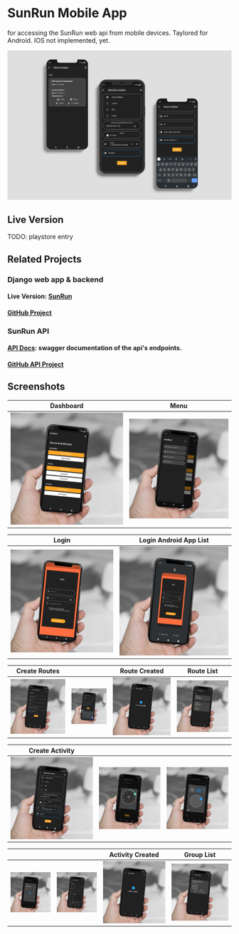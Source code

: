 # SunRun Mobile App

for accessing the SunRun web api from mobile devices.
Taylored for Android. IOS not implemented, yet.

![Topic listing](.github/screenshots/mockup.png) 

## Live Version

TODO: playstore entry



## Related Projects
### Django web app & backend
#### Live Version: [SunRun](https://run.djk-sonnen.de)
#### [GitHub Project](https://github.com/nerotyc/SunRun-webserver)

### SunRun API
#### [API Docs](http://api-docs.run.djk-sonnen.de/api/v1/ui/): swagger documentation of the api's endpoints.
#### [GitHub API Project](https://github.com/Nerotyc/SunRun-api)



## Screenshots

|  Dashboard  |  Menu  |
| :---------: | :---------: |
| ![Topic listing](.github/screenshots/dashboard.png) | ![Topic](.github/screenshots/menu.png) |

|  Login  |  Login Android App List  |
| :---------: | :---------: |
| ![Topic listing](.github/screenshots/login.png) | ![Topic](.github/screenshots/login_mini.png) |

|  Create Routes |  | Route Created  | Route List |
| :---------: | :---------: | :---------: | :---------: |
| ![Topic listing](.github/screenshots/route_create.png) | ![Topic](.github/screenshots/route_create2.png) | ![Topic](.github/screenshots/route_created.png) | ![Topic](.github/screenshots/routes_list_my.png)


|  Create Activity  |  |  |
| :---------: | :---------: | :---------: |
| ![Topic listing](.github/screenshots/activity_create.png) | ![Topic](.github/screenshots/activity_create2.png) | ![Topic](.github/screenshots/activity_create3.png) |


|   |   | Activity Created | Group List  | 
| :---------: | :---------: | :---------: | :---------: | 
| ![Topic](.github/screenshots/activity_create4.png) | ![Topic](.github/screenshots/activity_create5.png) | ![Topic](.github/screenshots/activity_created.png) | ![Topic listing](.github/screenshots/group_list.png)
